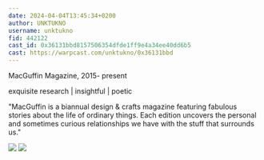 ```yaml
---
date: 2024-04-04T13:45:34+0200
author: UNKTUKNO
username: unktukno
fid: 442122
cast_id: 0x36131bbd8157506354dfde1ff9e4a34ee40dd6b5
cast: https://warpcast.com/unktukno/0x36131bbd
---
```

MacGuffin Magazine, 2015- present  
  
exquisite research | insightful | poetic   
  
"MacGuffin is a biannual design & crafts magazine featuring fabulous stories about the life of ordinary things. Each edition uncovers the personal and sometimes curious relationships we have with the stuff that surrounds us."  

![](https://imagedelivery.net/BXluQx4ige9GuW0Ia56BHw/e911873a-91c1-45ca-d6fd-0efb48769200/original)
![](https://imagedelivery.net/BXluQx4ige9GuW0Ia56BHw/29c45177-b963-4aa7-9de9-60e6c7f77200/original)